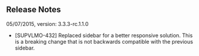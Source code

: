## Release Notes

05/07/2015, version: 3.3.3-rc.1.1.0

- [SUPVLMO-432] Replaced sidebar for a better responsive solution. This is a breaking change that is not backwards compatible with the previous sidebar. 